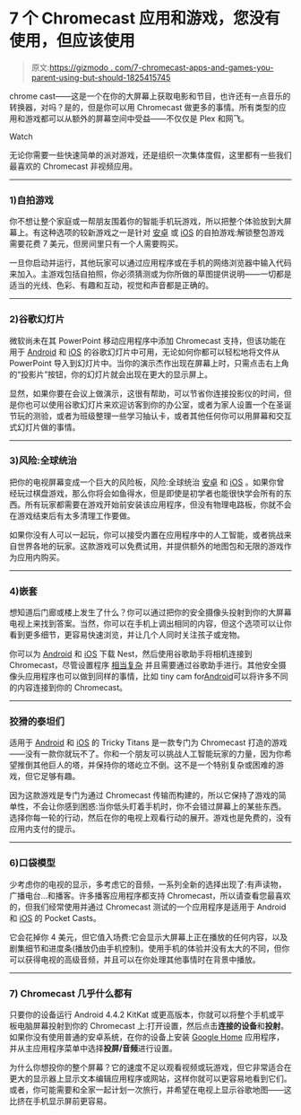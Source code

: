 # 7 个 Chromecast 应用和游戏，您没有使用，但应该使用

> 原文:[https://gizmodo . com/7-chromecast-apps-and-games-you-parent-using-but-should-1825415745](https://gizmodo.com/7-chromecast-apps-and-games-you-arent-using-but-should-1825415745)

chrome cast——这是一个在你的大屏幕上获取电影和节目，也许还有一点音乐的转换器，对吗？是的，但是你可以用 Chromecast 做更多的事情。所有类型的应用和游戏都可以从额外的屏幕空间中受益——不仅仅是 Plex 和网飞。

Watch

无论你需要一些快速简单的派对游戏，还是组织一次集体度假，这里都有一些我们最喜欢的 Chromecast 非视频应用。

* * *

### **1)自拍游戏**

你不想让整个家庭或一帮朋友围着你的智能手机玩游戏，所以把整个体验放到大屏幕上。有这种选项的较新游戏之一是针对 [安卓](https://play.google.com/store/apps/details?id=co.buzzito.selfie.games.player) 或 [iOS](https://itunes.apple.com/us/app/selfie-games-player/id1359304444?mt=8) 的自拍游戏:解锁整包游戏需要花费 7 美元，但房间里只有一个人需要购买。

一旦你启动并运行，其他玩家可以通过应用程序或在手机的网络浏览器中输入代码来加入。主游戏包括自拍照，你必须猜测或为你所做的草图提供说明——一切都是适当的光线、色彩、有趣和互动，视觉和声音都是正确的。

* * *

### **2)谷歌幻灯片**

微软尚未在其 PowerPoint 移动应用程序中添加 Chromecast 支持，但该功能在用于 [Android](https://play.google.com/store/apps/details?id=com.google.android.apps.docs.editors.slides) 和 [iOS](https://itunes.apple.com/us/app/google-slides/id879478102?mt=8) 的谷歌幻灯片中可用，无论如何你都可以轻松地将文件从 PowerPoint 导入到幻灯片中。当你的演示杰作出现在屏幕上时，只需点击右上角的“投影片”按钮，你的幻灯片就会出现在更大的显示屏上。

显然，如果你要在会议上做演示，这很有帮助，可以节省你连接投影仪的时间，但是你也可以使用谷歌幻灯片来欢迎访客到你的办公室，或者为家人设置一个在圣诞节玩的测验，或者为班级整理一些学习抽认卡，或者其他任何你可以用屏幕和交互式幻灯片做的事情。

* * *

### **3)风险:全球统治**

把你的电视屏幕变成一个巨大的风险板，风险:全球统治 [安卓](https://play.google.com/store/apps/details?id=com.hasbro.riskbigscreen) 和 [iOS](https://itunes.apple.com/us/app/risk-global-domination/id1051334048?mt=8) 。如果你曾经玩过棋盘游戏，那么你将会如鱼得水，但是即使是初学者也能很快学会所有的东西。所有玩家都需要在游戏开始前安装该应用程序，但没有物理电路板，你就不会在游戏结束后有太多清理工作要做。

如果你没有人可以一起玩，你可以接受内置在应用程序中的人工智能，或者挑战来自世界各地的玩家。这款游戏可以免费试用，并提供额外的地图包和无限的游戏作为应用内购买。

* * *

### **4)嵌套**

想知道后门廊或楼上发生了什么？你可以通过把你的安全摄像头投射到你的大屏幕电视上来找到答案。当然，你可以在手机上调出相同的内容，但这个选项可以让你看到更多细节，更容易快速浏览，并让几个人同时关注孩子或宠物。

你可以为 [Android](https://play.google.com/store/apps/details?id=com.nest.android) 和 [iOS](https://itunes.apple.com/us/app/nest-your-home-in-your-hand/id464988855?mt=8) 下载 Nest，然后使用谷歌助手将相机连接到 Chromecast，尽管设置程序 [相当复杂](https://support.google.com/chromecast/answer/7529598) 并且需要通过谷歌助手进行。其他安全摄像头应用程序也可以做到同样的事情，比如 tiny cam for[Android](https://play.google.com/store/apps/details?id=com.alexvas.dvr)可以将许多不同的内容连接到你的 Chromecast。

* * *

### 狡猾的泰坦们

适用于 [Android](https://play.google.com/store/apps/details?id=com.mediamonks.trickytitans) 和 [iOS](https://itunes.apple.com/us/app/tricky-titans/id1019464468?mt=8) 的 Tricky Titans 是一款专门为 Chromecast 打造的游戏——没有一款你就玩不了。你和一个朋友可以挑战人工智能玩家的力量，因为你希望推倒其他巨人的塔，并保持你的塔屹立不倒。这不是一个特别复杂或困难的游戏，但它足够有趣。

因为这款游戏是专门为通过 Chromecast 传输而构建的，所以它保持了游戏的简单性，不会让你感到困惑:当你低头盯着手机时，你不会错过屏幕上的某些东西。选择你每一轮的行动，然后在你的电视上观看行动的展开。游戏也是免费的，没有应用内支付的提示。

* * *

### **6)口袋模型**

少考虑你的电视的显示，多考虑它的音频，一系列全新的选择出现了:有声读物，广播电台...和播客。许多播客应用程序都支持 Chromecast，所以请查看您最喜欢的，但我们经常使用并通过 Chromecast 测试的一个应用程序是适用于 Android 和 [iOS](https://itunes.apple.com/us/app/pocket-casts/id414834813?mt=8) 的 Pocket Casts。

它会花掉你 4 美元，但它值入场费:它会显示大屏幕上正在播放的任何内容，以及剧集细节和进度条(播放仍由手机控制)。使用手机的体验并没有太大的不同，但你可以获得电视的高级音频，并且可以在你处理其他事情时在背景中播放。

* * *

### **7) Chromecast 几乎什么都有**

只要你的设备运行 Android 4.4.2 KitKat 或更高版本，你就可以将整个手机或平板电脑屏幕投射到你的 Chromecast 上:打开设置，然后点击**连接的设备**和**投射**。如果你没有使用普通的安卓系统，在你的设备上安装 [Google Home](https://play.google.com/store/apps/details?id=com.google.android.apps.chromecast.app) 应用程序，并从主应用程序菜单中选择**投屏/音频**进行设置。

为什么你想投你的整个屏幕？它的速度不足以观看视频或玩游戏，但它非常适合在更大的显示器上显示文本编辑应用程序或网站，这样你就可以更容易地看到它们。或者，你可能需要和全家一起计划一次旅行，并希望在电视上显示谷歌地图——这比挤在手机显示屏前更容易。